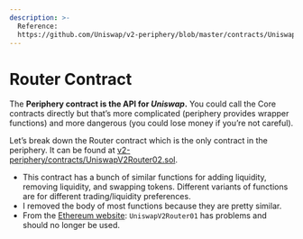```yaml
---
description: >-
  Reference:
  https://github.com/Uniswap/v2-periphery/blob/master/contracts/UniswapV2Router02.sol
---
```


# Router Contract

The **Periphery contract is the API for **_**Uniswap**_**.** You could call the Core contracts directly but that’s more complicated (periphery provides wrapper functions) and more dangerous (you could lose money if you’re not careful).

Let’s break down the Router contract which is the only contract in the periphery. It can be found at [v2-periphery/contracts/UniswapV2Router02.sol](https://github.com/Uniswap/v2-periphery/blob/master/contracts/UniswapV2Router02.sol).

* This contract has a bunch of similar functions for adding liquidity, removing liquidity, and swapping tokens. Different variants of functions are for different trading/liquidity preferences.
* I removed the body of most functions because they are pretty similar.
* From the [Ethereum website](https://ethereum.org/en/developers/tutorials/uniswap-v2-annotated-code/#UniswapV2Router01): `UniswapV2Router01` has problems and should no longer be used.
